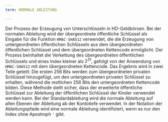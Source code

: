 ```yaml
---
term: NORMALE ABLEITUNG

---
```

Der Prozess der Erzeugung von Unterschlüsseln in HD-Geldbörsen. Bei der normalen Ableitung wird der übergeordnete öffentliche Schlüssel als Eingabe für die Funktion `HMAC-SHA512` verwendet, die die Erzeugung von untergeordneten öffentlichen Schlüsseln aus dem übergeordneten öffentlichen Schlüssel und dem übergeordneten Kettencode ermöglicht. Der Prozess beinhaltet die Verkettung des übergeordneten öffentlichen Schlüssels und eines Index kleiner als $2^{31}$, gefolgt von der Anwendung von `HMAC-SHA512` mit dem übergeordneten Kettencode. Das Ergebnis wird in zwei Teile geteilt: Die ersten 256 Bits werden zum übergeordneten privaten Schlüssel hinzugefügt, um den untergeordneten privaten Schlüssel zu erhalten, während die restlichen 256 Bits den untergeordneten Kettencode bilden. Diese Methode stellt sicher, dass der erweiterte öffentliche Schlüssel zur Ableitung der öffentlichen Schlüssel der Kinder verwendet werden kann. Bei der Standardableitung wird die normale Ableitung auf allen Ebenen der Ableitung ab der Kontotiefe verwendet. In der Notation der Ableitungspfade wird eine normale Ableitung identifiziert, wenn es nur den Index ohne Apostroph `'` gibt.